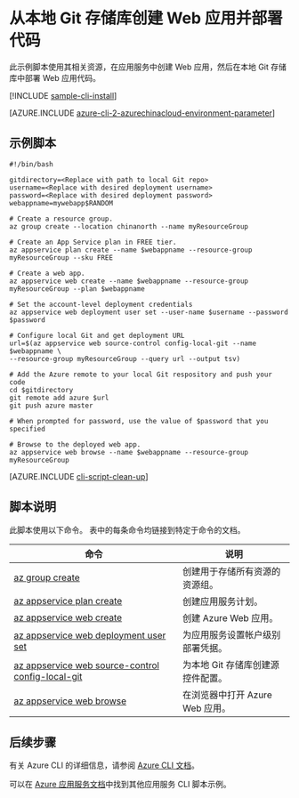 <properties
    pageTitle="Azure CLI 脚本示例 - 从本地 Git 存储库创建 Web 应用并部署代码 | Azure"
    description="Azure CLI 脚本示例 - 从本地 Git 存储库创建 Web 应用并部署代码"
    services="app-service\web"
    documentationcenter=""
    author="cephalin"
    manager="erikre"
    editor=""
    tags="azure-service-management"
    translationtype="Human Translation" />
<tags
    ms.assetid="048f98aa-f708-44cb-9b9e-953f67dc6da8"
    ms.service="app-service-web"
    ms.workload="web"
    ms.devlang="na"
    ms.topic="article"
    ms.date="03/20/2017"
    wacn.date="04/24/2017"
    ms.author="cephalin"
    ms.sourcegitcommit="a114d832e9c5320e9a109c9020fcaa2f2fdd43a9"
    ms.openlocfilehash="7c423c0e7a81e9631bf4c9c9cc7a402c2f726e0f"
    ms.lasthandoff="04/14/2017" />

# <a name="create-a-web-app-and-deploy-code-from-a-local-git-repository"></a>从本地 Git 存储库创建 Web 应用并部署代码

此示例脚本使用其相关资源，在应用服务中创建 Web 应用，然后在本地 Git 存储库中部署 Web 应用代码。

[!INCLUDE [sample-cli-install](../../includes/sample-cli-install.md)]

[AZURE.INCLUDE [azure-cli-2-azurechinacloud-environment-parameter](../../includes/azure-cli-2-azurechinacloud-environment-parameter.md)]

## <a name="sample-script"></a>示例脚本

    #!/bin/bash

    gitdirectory=<Replace with path to local Git repo>
    username=<Replace with desired deployment username>
    password=<Replace with desired deployment password>
    webappname=mywebapp$RANDOM

    # Create a resource group.
    az group create --location chinanorth --name myResourceGroup

    # Create an App Service plan in FREE tier.
    az appservice plan create --name $webappname --resource-group myResourceGroup --sku FREE

    # Create a web app.
    az appservice web create --name $webappname --resource-group myResourceGroup --plan $webappname

    # Set the account-level deployment credentials
    az appservice web deployment user set --user-name $username --password $password

    # Configure local Git and get deployment URL
    url=$(az appservice web source-control config-local-git --name $webappname \
    --resource-group myResourceGroup --query url --output tsv)

    # Add the Azure remote to your local Git respository and push your code
    cd $gitdirectory
    git remote add azure $url
    git push azure master

    # When prompted for password, use the value of $password that you specified

    # Browse to the deployed web app.
    az appservice web browse --name $webappname --resource-group myResourceGroup

[AZURE.INCLUDE [cli-script-clean-up](../../includes/cli-script-clean-up.md)]

## <a name="script-explanation"></a>脚本说明

此脚本使用以下命令。 表中的每条命令均链接到特定于命令的文档。

| 命令 | 说明 |
|---|---|
| [az group create](https://docs.microsoft.com/zh-cn/cli/azure/group#create) | 创建用于存储所有资源的资源组。 |
| [az appservice plan create](https://docs.microsoft.com/zh-cn/cli/azure/appservice/plan#create) | 创建应用服务计划。 |
| [az appservice web create](https://docs.microsoft.com/zh-cn/cli/azure/webapp#delete) | 创建 Azure Web 应用。 |
| [az appservice web deployment user set](https://docs.microsoft.com/zh-cn/cli/azure/webapp/deployment/user#set) | 为应用服务设置帐户级别部署凭据。 |
| [az appservice web source-control config-local-git](https://docs.microsoft.com/zh-cn/cli/azure/webapp/source-control#config-local-git) | 为本地 Git 存储库创建源控件配置。 |
| [az appservice web browse](https://docs.microsoft.com/zh-cn/cli/azure/webapp#browse) | 在浏览器中打开 Azure Web 应用。 |

## <a name="next-steps"></a>后续步骤

有关 Azure CLI 的详细信息，请参阅 [Azure CLI 文档](https://docs.microsoft.com/zh-cn/cli/azure/overview)。

可以在 [Azure 应用服务文档](/documentation/articles/app-service-cli-samples/)中找到其他应用服务 CLI 脚本示例。